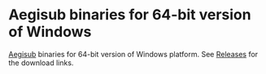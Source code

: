 # Aegisub binaries for 64-bit version of Windows
[Aegisub](https://github.com/Aegisub/Aegisub) binaries for 64-bit version of Windows platform. See [Releases](https://github.com/mike2718/Aegisub-win64/releases) for the download links.
